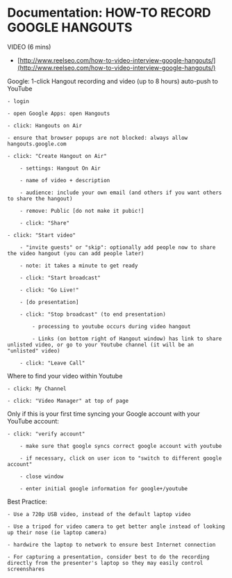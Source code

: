 # Documentation: HOW-TO RECORD GOOGLE HANGOUTS

VIDEO (6 mins)
 - [http://www.reelseo.com/how-to-video-interview-google-hangouts/](http://www.reelseo.com/how-to-video-interview-google-hangouts/)

Google: 1-click Hangout recording and video (up to 8 hours) auto-push to YouTube 

	- login

	- open Google Apps: open Hangouts

	- click: Hangouts on Air

	- ensure that browser popups are not blocked: always allow hangouts.google.com

	- click: "Create Hangout on Air"

		- settings: Hangout On Air

		- name of video + description

		- audience: include your own email (and others if you want others to share the hangout)

		- remove: Public [do not make it pubic!]

		- click: "Share"

	- click: "Start video"

		- "invite guests" or "skip": optionally add people now to share the video hangout (you can add people later)

		- note: it takes a minute to get ready

		- click: "Start broadcast"

		- click: "Go Live!"

		- [do presentation]

		- click: "Stop broadcast" (to end presentation)

			- processing to youtube occurs during video hangout

			- Links (on bottom right of Hangout window) has link to share unlisted video, or go to your Youtube channel (it will be an "unlisted" video)

		- click: "Leave Call"

Where to find your video within Youtube

	- click: My Channel

	- click: "Video Manager" at top of page

Only if this is your first time syncing your Google account with your YouTube account:

	- click: "verify account"

		- make sure that google syncs correct google account with youtube 

		- if necessary, click on user icon to "switch to different google account"

		- close window

		- enter initial google information for google+/youtube

Best Practice: 

	- Use a 720p USB video, instead of the default laptop video

	- Use a tripod for video camera to get better angle instead of looking up their nose (ie laptop camera)

	- hardwire the laptop to network to ensure best Internet connection

	- For capturing a presentation, consider best to do the recording directly from the presenter's laptop so they may easily control screenshares

